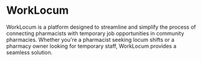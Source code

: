 # WorkLocum
WorkLocum is a platform designed to streamline and simplify the process of connecting pharmacists with temporary job opportunities in community pharmacies. Whether you're a pharmacist seeking locum shifts or a pharmacy owner looking for temporary staff, WorkLocum provides a seamless solution.
